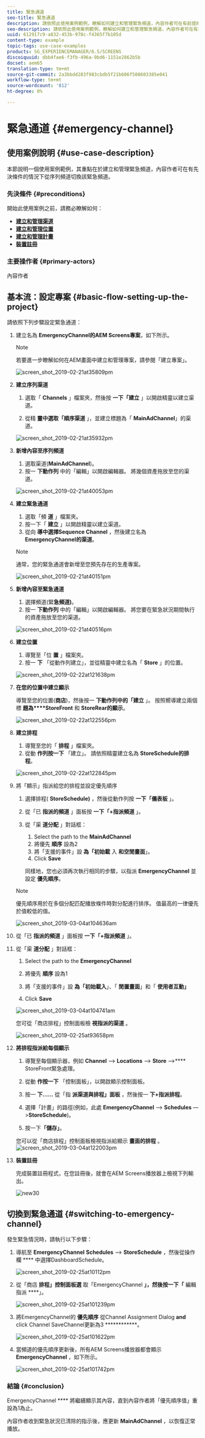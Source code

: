```yaml
---
title: 緊急通道
seo-title: 緊急通道
description: 請依照此使用案例範例，瞭解如何建立和管理緊急頻道，內容作者可在有前提的情況下從順序頻道切換。
seo-description: 請依照此使用案例範例，瞭解如何建立和管理緊急頻道，內容作者可在有前提的情況下從順序頻道切換。
uuid: 612917c9-a832-453b-970c-f4365f7b105d
content-type: example
topic-tags: use-case-examples
products: SG_EXPERIENCEMANAGER/6.5/SCREENS
discoiquuid: dbb4fae6-f3fb-496a-9bd6-1151e2862b5b
docset: aem65
translation-type: tm+mt
source-git-commit: 2a3bbdd283f983cbdb5f21b606f508603385e041
workflow-type: tm+mt
source-wordcount: '812'
ht-degree: 0%

---
```



# 緊急通道 {#emergency-channel}

## 使用案例說明 {#use-case-description}

本節說明一個使用案例範例，其重點在於建立和管理緊急頻道，內容作者可在有先決條件的情況下從序列頻道切換該緊急頻道。

### 先決條件 {#preconditions}

開始此使用案例之前，請務必瞭解如何：

* **[建立和管理渠道](managing-channels.md)**
* **[建立和管理位置](managing-locations.md)**
* **[建立和管理計畫](managing-schedules.md)**
* **[裝置註冊](device-registration.md)**

### 主要操作者 {#primary-actors}

內容作者

## 基本流：設定專案 {#basic-flow-setting-up-the-project}

請依照下列步驟設定緊急通道：

1. 建立名為 **EmergencyChannel的AEM Screens專案**，如下所示。

   >[!NOTE]
   >若要進一步瞭解如何在AEM畫面中建立和管理專案，請參閱「建立專案」。

   ![screen_shot_2019-02-21at35809pm](assets/screen_shot_2019-02-21at35809pm.png)

1. **建立序列渠道**

   1. 選取「 **Channels** 」檔案夾，然後按 **一下「建立** 」以開啟精靈以建立渠道。

   1. 從精 **靈中選取「順序渠道** 」，並建立標題為「 **MainAdChannel**」的渠道。

   ![screen_shot_2019-02-21at35932pm](assets/screen_shot_2019-02-21at35932pm.png)

1. **新增內容至序列頻道**

   1. 選取渠道(**MainAdChannel**)。
   1. 按一 **下動作列** 中的「編輯」以開啟編輯器。 將幾個資產拖放至您的渠道。

   ![screen_shot_2019-02-21at40053pm](assets/screen_shot_2019-02-21at40053pm.png)

1. **建立緊急通道**

   1. 選取「頻 **道** 」檔案夾。
   1. 按一下「 **建立** 」以開啟精靈以建立渠道。
   1. 從向 **導中選擇Sequence Channel** ，然後建立名為 **EmergencyChannel的渠道**。

   >[!NOTE]
   >
   >通常，您的緊急通道會新增至您預先存在的生產專案。

   ![screen_shot_2019-02-21at40151pm](assets/screen_shot_2019-02-21at40151pm.png)

1. **新增內容至緊急通道**

   1. 選擇頻道(緊&#x200B;**急頻道)**。
   1. 按一 **下動作列** 中的「編輯」以開啟編輯器。 將您要在緊急狀況期間執行的資產拖放至您的渠道。

   ![screen_shot_2019-02-21at40516pm](assets/screen_shot_2019-02-21at40516pm.png)

1. **建立位置**

   1. 導覽至「位 **置** 」檔案夾。
   1. 按一 **下** 「從動作列建立」，並從精靈中建立名為「 **Store** 」的位置。

   ![screen_shot_2019-02-22at121638pm](assets/screen_shot_2019-02-22at121638pm.png)

1. **在您的位置中建立顯示**

   導覽至您的位置(**商店**)，然後按一 **下動作列中的「建立** 」。 按照嚮導建立兩個標 **題為****StoreFront** 和 **StoreRear的顯示**。

   ![screen_shot_2019-02-22at122556pm](assets/screen_shot_2019-02-22at122556pm.png)

1. **建立排程**

   1. 導覽至您的「 **排程** 」檔案夾。
   1. 從動 **作列按一下** 「建立」。 請依照精靈建立名為 **StoreSchedule的排程**。

   ![screen_shot_2019-02-22at122845pm](assets/screen_shot_2019-02-22at122845pm.png)

1. 將「顯示」指派給您的排程並設定優先順序

   1. 選擇排程( **StoreSchedule)** ，然後從動作列按 **一下「儀表板** 」。

   1. 從「已 **指派的頻道** 」面板按 **一下「+指派頻道** 」。

   1. 從「渠 **道分配** 」對話框：

      1. Select the path to the **MainAdChannel**
      1. 將優先 **順序** 設為2
      1. 將「支援的事件」設 **為「初始載** 入 **和空閒畫面**」。
      1. Click **Save**

      同樣地，您也必須再次執行相同的步驟，以指派 **EmergencyChannel** 並設定 **優先順序**。
   >[!NOTE]
   >
   >優先順序用於在多個分配匹配播放條件時對分配進行排序。 值最高的一律優先於值較低的值。

   ![screen_shot_2019-03-04at104636am](assets/screen_shot_2019-03-04at104636am.png)

1. 從「已 **指派的頻道** 」面板按 **一下「+指派頻道** 」。

1. 從「渠 **道分配** 」對話框：

   1. Select the path to the **EmergencyChannel**
   1. 將優先 **順序** 設為1

   1. 將「支援的事件」設 **為「初始載入**」、「 **閒置畫面**」和「 **使用者互動」**

   1. Click **Save**

   ![screen_shot_2019-03-04at104741am](assets/screen_shot_2019-03-04at104741am.png)

   您可從「商店排程」控制面板檢 **視指派的渠道** 。

   ![screen_shot_2019-02-25at93658pm](assets/screen_shot_2019-02-25at93658pm.png)

1. **將排程指派給每個顯示**

   1. 導覽至每個顯示器，例如 **Channel** —> **Locations** —> **Store** —>**** StoreFront緊急處理。

   1. 從動 **作按一下** 「控制面板」，以開啟顯示控制面板。
   1. 按一 **下……** 從「指 **派渠道與排程」面板** ，然後按一 **下+指派排程**。

   1. 選擇「計畫」的路徑(例如，此處 **EmergencyChannel** —> **Schedules** —>**StoreSchedule**)。

   1. 按一下&#x200B;**「儲存」**。

   您可以從「商店排程」控制面板檢視指派給顯示 **畫面的排程** 。
   ![screen_shot_2019-03-04at122003pm](assets/screen_shot_2019-03-04at122003pm.png)

1. **裝置註冊**

   完成裝置註冊程式，在您註冊後，就會在AEM Screens播放器上檢視下列輸出。

   ![new30](assets/new30.gif)

## 切換到緊急通道 {#switching-to-emergency-channel}

發生緊急情況時，請執行以下步驟：

1. 導航至 **EmergencyChannel** **Schedules** —> **StoreSchedule** ，然後從操作欄 **** 中選擇DashboardSchedule。

   ![screen_shot_2019-02-25at10112pm](assets/screen_shot_2019-02-25at101112pm.png)

1. 從「商店 **排程」控制面板選** 取「EmergencyChannel **」，然後按一下「** 編輯指派 ****」。

   ![screen_shot_2019-02-25at101239pm](assets/screen_shot_2019-02-25at101239pm.png)

1. 將EmergencyChannel的 **優先順序** 從Channel Assignment Dialog **and** click Channel SaveChannel更新為3 ************。

   ![screen_shot_2019-02-25at101622pm](assets/screen_shot_2019-02-25at101622pm.png)

1. 當頻道的優先順序更新後，所有AEM Screens播放器都會顯示 **EmergencyChannel** ，如下所示。

   ![screen_shot_2019-02-25at101742pm](assets/screen_shot_2019-02-25at101742pm.png)

### 結論 {#conclusion}

EmergencyChannel **** 將繼續顯示其內容，直到內容作者將「優先順序值」重設為1為止。

內容作者收到緊急狀況已清除的指示後，應更新 **MainAdChannel** ，以恢復正常播放。
